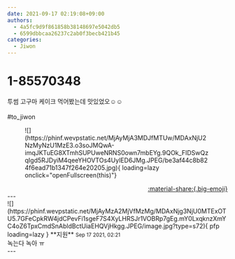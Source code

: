 ```yaml
---
date: 2021-09-17 02:19:08+09:00
authors:
  - 4a5fc9d9f861858b38148697e5042db5
  - 6599dbbcaa26237c2ab0f3becb421b45
categories:
  - Jiwon
---
```


# 1-85570348

<div class="post-container" markdown="1">
<div class="content-container md-sidebar__scrollwrap" markdown="1">

투썸 고구마 케이크 먹어봤는데 맛있었오☺️☺️<br><br>\#to_jiwon
<figure markdown="1">
![](https://phinf.wevpstatic.net/MjAyMjA3MDJfMTUw/MDAxNjU2NzMyNzU1MzE3.o3soJMQwA-imqJKTuEG8XTmhSUPUweNRNS0own7mbEYg.9QOk_FIDSwQzqIgd5RJDyiM4qeeYHOVTOs4UylED6JMg.JPEG/be3af44c8b824f6ead71b1347f264e20205.jpg){ loading=lazy onclick="openFullscreen(this)"}
</figure>


</div>
</div>

<div style="text-align: right;" markdown="1">
<a href="https://weverse.io/fromis9/fanpost/1-85570348" style="text-align: right;">:material-share:{.big-emoji}</a>
</div>
---

<div class="comments-container md-sidebar__scrollwrap" markdown="1">
<div class="comment" markdown="1">
<div class='id-container' markdown="1">
![](https://phinf.wevpstatic.net/MjAyMzA2MjVfMzMg/MDAxNjg3NjU0MTExOTU5.7GFeCpkRW4jdCPevFi1sgeF7S4XyLHRSJr1VOBRp7gEg.mY0LxqknzXmYC4oZ6TpxCmdSnAbldBctUiaEHQVjHkgg.JPEG/image.jpg?type=s72){ pfp loading=lazy }
**<span class="artist">지원</span>** <small>Sep 17 2021, 02:21</small><br>
</div>
<div class='comment-body' markdown="1">
녹는다 녹아 ㅠ 
</div>
</div>
</div>
---
